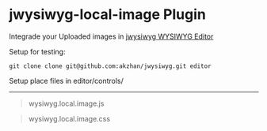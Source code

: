 jwysiwyg-local-image Plugin
====================

Integrade your Uploaded images in [jwysiwyg WYSIWYG Editor](https://github.com/akzhan/jwysiwyg "jwysiwyg")

Setup for testing:

`git clone clone git@github.com:akzhan/jwysiwyg.git editor`


Setup place files in editor/controls/

---

>wysiwyg.local.image.js

>wysiwyg.local.image.css

